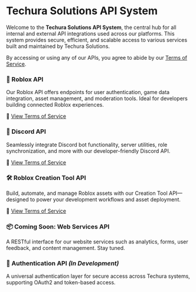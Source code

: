 
# Techura Solutions API System

Welcome to the **Techura Solutions API System**, the central hub for all internal and external API integrations used across our platforms. This system provides secure, efficient, and scalable access to various services built and maintained by Techura Solutions.

By accessing or using any of our APIs, you agree to abide by our [Terms of Service](https://techurasolutions.xyz/policies/tos).


### 🚀 Roblox API

Our Roblox API offers endpoints for user authentication, game data integration, asset management, and moderation tools. Ideal for developers building connected Roblox experiences.

🔗 [View Terms of Service](https://techurasolutions.xyz/policies/roblox-api/tos/)

### 💬 Discord API

Seamlessly integrate Discord bot functionality, server utilities, role synchronization, and more with our developer-friendly Discord API.

🔗 [View Terms of Service](https://techurasolutions.xyz/policies/discord-api/tos/)



### 🛠️ Roblox Creation Tool API

Build, automate, and manage Roblox assets with our Creation Tool API—designed to power your development workflows and asset deployment.

🔗 [View Terms of Service](https://techurasolutions.xyz/policies/roblox-creation/tos/)


### 📦 Coming Soon: Web Services API

A RESTful interface for our website services such as analytics, forms, user feedback, and content management. Stay tuned.



### 🔐 Authentication API *(In Development)*

A universal authentication layer for secure access across Techura systems, supporting OAuth2 and token-based access.

